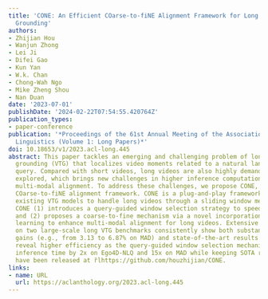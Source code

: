 ```yaml
---
title: 'CONE: An Efficient COarse-to-fiNE Alignment Framework for Long Video Temporal
  Grounding'
authors:
- Zhijian Hou
- Wanjun Zhong
- Lei Ji
- Difei Gao
- Kun Yan
- W.k. Chan
- Chong-Wah Ngo
- Mike Zheng Shou
- Nan Duan
date: '2023-07-01'
publishDate: '2024-02-22T07:54:55.420764Z'
publication_types:
- paper-conference
publication: '*Proceedings of the 61st Annual Meeting of the Association for Computational
  Linguistics (Volume 1: Long Papers)*'
doi: 10.18653/v1/2023.acl-long.445
abstract: This paper tackles an emerging and challenging problem of long video temporal
  grounding (VTG) that localizes video moments related to a natural language (NL)
  query. Compared with short videos, long videos are also highly demanded but less
  explored, which brings new challenges in higher inference computation cost and weaker
  multi-modal alignment. To address these challenges, we propose CONE, an efficient
  COarse-to-fiNE alignment framework. CONE is a plug-and-play framework on top of
  existing VTG models to handle long videos through a sliding window mechanism. Specifically,
  CONE (1) introduces a query-guided window selection strategy to speed up inference,
  and (2) proposes a coarse-to-fine mechanism via a novel incorporation of contrastive
  learning to enhance multi-modal alignment for long videos. Extensive experiments
  on two large-scale long VTG benchmarks consistently show both substantial performance
  gains (e.g., from 3.13 to 6.87% on MAD) and state-of-the-art results. Analyses also
  reveal higher efficiency as the query-guided window selection mechanism accelerates
  inference time by 2x on Ego4D-NLQ and 15x on MAD while keeping SOTA results. Codes
  have been released at r̆lhttps://github.com/houzhijian/CONE.
links:
- name: URL
  url: https://aclanthology.org/2023.acl-long.445
---
```

